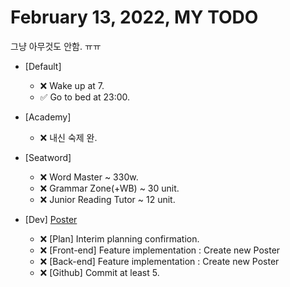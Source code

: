 # February 13, 2022, MY TODO

그냥 아무것도 안함. ㅠㅠ

- [Default]

  - ❌ Wake up at 7.
  - ✅ Go to bed at 23:00.

- [Academy]

  - ❌ 내신 숙제 완.

- [Seatword]

  - ❌ Word Master ~ 330w.
  - ❌ Grammar Zone(+WB) ~ 30 unit.
  - ❌ Junior Reading Tutor ~ 12 unit.

- [Dev] [Poster](https://github.com/Novelier-Webbelier/poster)

  - ❌ [Plan] Interim planning confirmation.
  - ❌ [Front-end] Feature implementation : Create new Poster
  - ❌ [Back-end] Feature implementation : Create new Poster
  - ❌ [Github] Commit at least 5.

